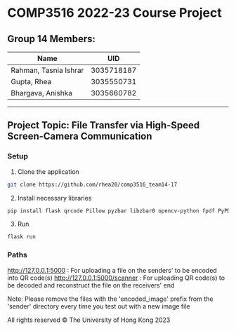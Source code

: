 # COMP3516 2022-23 Course Project

## Group 14 Members:
| <strong>Name      | UID |
| ----------| ----------- |
| Rahman, Tasnia Ishrar | 3035718187|
| Gupta, Rhea   | 3035550731   |
| Bhargava, Anishka | 3035660782 |


----
Project Topic: File Transfer via High-Speed Screen-Camera Communication
----

### Setup

1. Clone the application

```bash
git clone https://github.com/rhea20/comp3516_team14-17
```

2. Install necessary libraries

```bash
pip install flask qrcode Pillow pyzbar libzbar0 opencv-python fpdf PyPDF2
```

3. Run

```bash
flask run
```

### Paths

http://127.0.0.1:5000 : For uploading a file on the senders' to be encoded into QR code(s)
http://127.0.0.1:5000/scanner : For uploading QR code(s) to be decoded and reconstruct the file on the receivers' end

Note: Please remove the files with the 'encoded_image' prefix from the 'sender' directory every time you test out with a new image file


All rights reserved &copy; The University of Hong Kong 2023
